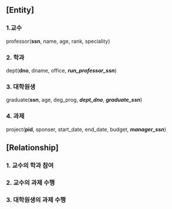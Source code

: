 ## [Entity]


### 1.교수 
professor(**ssn**, name, age, rank, speciality)

### 2. 학과
dept(**dno**, dname, office, ***run_professor_ssn***)

### 3. 대학원생
graduate(**ssn**, age, deg_prog, ***dept_dno***, ***graduate_ssn***)

### 4. 과제
project(**pid**, sponser, start_date, end_date, budget, ***manager_ssn***)

## [Relationship]

### 1. 교수의 학과 참여

### 2. 교수의 과제 수행

### 3. 대학원생의 과제 수행
